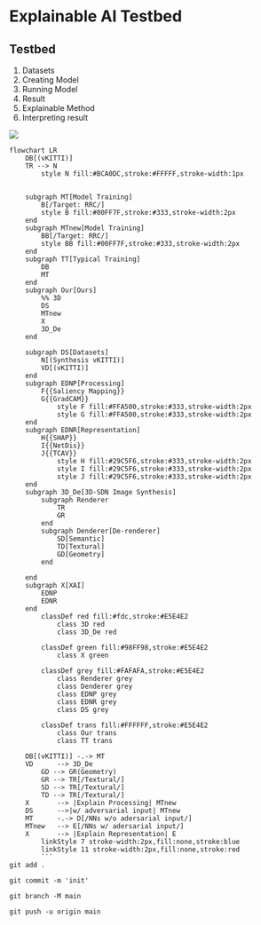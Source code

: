 # Explainable AI Testbed

## Testbed
1. Datasets
2. Creating Model
3. Running Model
4. Result
5. Explainable Method
6. Interpreting result

[![](https://mermaid.ink/img/pako:eNqtVmFv2jAQ_StWpkmtVAYt67ryYRJgQukGqxKrQgpo8pKDRg1OZDulKO1_n0MS4tDQtdqMkGzfvbt39vkuieGGHhgdYxGEa_eOcol-WDOG1MA95-jh-4iQ0fE82yEWajS-oUm2SoeQmwDQBC38IOh86PW7Ldw_EZKH99D5YKYjXzXWvifvOqfR44wpeGZBxL-XnEZ3aEycsaIRIMKpz3y2nJcuek6TUL4E2UGW1W_O9533cuetlmlemDvn7Xa76vosdZ3CgHkv3DNYv8LgrxT-AwdCHLKJfJfWUsC9cj4mh2z8jLmj_kIDfvyI2lizY-t2VNTlclpO2_gXBs3JnhtsO5hKKkDqnibOkb1h8g6EL1A1b9Jxi_ez6SX_AZ7cODc8dEGIavxmktg08IG5GzSmUaSkz8-leJgkQ069fnes75YXZOb3Y5rd81brDfdThQ_fC68NzXIsiDgIYJJKP2RaeFcqvKvujU5-lCQTkNgX-uZ1kpB-97Y-yKuc5dll_9z88u4gR_8Gv34v_OUZbdPOaeOGjSdotKJLQLuM0t9coW8pE8CBV-kQq7oeauudz2o-53YcDA2ez-dVIzZ2bFhRJn13T0KwQ-BRxpwGe5IhdoYQrkDyzXyPwqETmDrT7khTTh9EZWXtIdPhBlQIDAvEwcsvYeG5uxsYnA8-D86q1LYQdd4ppF6ibiIT1vhZcgCWe7r8apqXX9_gbJrBDhncFE-sm_7eYK-4_C24TgH_TSE93NeE1mHTdi6qiUVyysSuXmgd8LVgVNHOgHVCQgrZy76MGp9UQy46wi3OcGmT1mp4lozb3aF1VOTksSbM-jqxVJ_Lc1lvcjZ-VUwOi6eoJPQ0eIwC1dhQWeCf9B6kDrXQfVo3EfUegAvKfdUQfRbFsqI8JrlyGj52mpOJQOtmqFBVUEFkC82JDAr1g9q1tKvF-wkNyhMIfHZvb6vgBdovdifbVGAhgyIPfgcx1GFPT98AVm_SODFWwFfU99RnW5JamhmqSK5gZnTU1IMFjQM5M2bsWanGkUclDDxfhtzoLGgg4MSgsQxVaXWNjuQxFErYp6oMrXKt5z869fTY)](https://mermaid-js.github.io/mermaid-live-editor/edit#pako:eNqtVmFv2jAQ_StWpkmtVAYt67ryYRJgQukGqxKrQgpo8pKDRg1OZDulKO1_n0MS4tDQtdqMkGzfvbt39vkuieGGHhgdYxGEa_eOcol-WDOG1MA95-jh-4iQ0fE82yEWajS-oUm2SoeQmwDQBC38IOh86PW7Ldw_EZKH99D5YKYjXzXWvifvOqfR44wpeGZBxL-XnEZ3aEycsaIRIMKpz3y2nJcuek6TUL4E2UGW1W_O9533cuetlmlemDvn7Xa76vosdZ3CgHkv3DNYv8LgrxT-AwdCHLKJfJfWUsC9cj4mh2z8jLmj_kIDfvyI2lizY-t2VNTlclpO2_gXBs3JnhtsO5hKKkDqnibOkb1h8g6EL1A1b9Jxi_ez6SX_AZ7cODc8dEGIavxmktg08IG5GzSmUaSkz8-leJgkQ069fnes75YXZOb3Y5rd81brDfdThQ_fC68NzXIsiDgIYJJKP2RaeFcqvKvujU5-lCQTkNgX-uZ1kpB-97Y-yKuc5dll_9z88u4gR_8Gv34v_OUZbdPOaeOGjSdotKJLQLuM0t9coW8pE8CBV-kQq7oeauudz2o-53YcDA2ez-dVIzZ2bFhRJn13T0KwQ-BRxpwGe5IhdoYQrkDyzXyPwqETmDrT7khTTh9EZWXtIdPhBlQIDAvEwcsvYeG5uxsYnA8-D86q1LYQdd4ppF6ibiIT1vhZcgCWe7r8apqXX9_gbJrBDhncFE-sm_7eYK-4_C24TgH_TSE93NeE1mHTdi6qiUVyysSuXmgd8LVgVNHOgHVCQgrZy76MGp9UQy46wi3OcGmT1mp4lozb3aF1VOTksSbM-jqxVJ_Lc1lvcjZ-VUwOi6eoJPQ0eIwC1dhQWeCf9B6kDrXQfVo3EfUegAvKfdUQfRbFsqI8JrlyGj52mpOJQOtmqFBVUEFkC82JDAr1g9q1tKvF-wkNyhMIfHZvb6vgBdovdifbVGAhgyIPfgcx1GFPT98AVm_SODFWwFfU99RnW5JamhmqSK5gZnTU1IMFjQM5M2bsWanGkUclDDxfhtzoLGgg4MSgsQxVaXWNjuQxFErYp6oMrXKt5z869fTY)
```
flowchart LR
    DB[(vKITTI)]
    TR --> N
        style N fill:#BCA0DC,stroke:#FFFFF,stroke-width:1px

 
    subgraph MT[Model Training]
        B[/Target: RRC/]
        style B fill:#00FF7F,stroke:#333,stroke-width:2px
    end
    subgraph MTnew[Model Training]
        BB[/Target: RRC/]
        style BB fill:#00FF7F,stroke:#333,stroke-width:2px
    end
    subgraph TT[Typical Training]
        DB
        MT
    end
    subgraph Our[Ours]
        %% 3D
        DS
        MTnew
        X
        3D_De
    end

    subgraph DS[Datasets]
        N[(Synthesis vKITTI)]
        VD[(vKITTI)]
    end
    subgraph EDNP[Processing]
        F{{Saliency Mapping}}
        G{{GradCAM}}
            style F fill:#FFA500,stroke:#333,stroke-width:2px
            style G fill:#FFA500,stroke:#333,stroke-width:2px
    end
    subgraph EDNR[Representation]
        H{{SHAP}}
        I{{NetDis}}
        J{{TCAV}}
            style H fill:#29C5F6,stroke:#333,stroke-width:2px
            style I fill:#29C5F6,stroke:#333,stroke-width:2px
            style J fill:#29C5F6,stroke:#333,stroke-width:2px
    end
    subgraph 3D_De[3D-SDN Image Synthesis]
        subgraph Renderer
            TR
            GR
        end
        subgraph Denderer[De-renderer]
            SD[Semantic]
            TD[Textural]
            GD[Geometry]
        end

    end
    subgraph X[XAI]
        EDNP
        EDNR
    end
        classDef red fill:#fdc,stroke:#E5E4E2
            class 3D red
            class 3D_De red

        classDef green fill:#98FF98,stroke:#E5E4E2
            class X green

        classDef grey fill:#FAFAFA,stroke:#E5E4E2
            class Renderer grey
            class Denderer grey
            class EDNP grey
            class EDNR grey
            class DS grey

        classDef trans fill:#FFFFFF,stroke:#E5E4E2
            class Our trans
            class TT trans

    DB[(vKITTI)] -.-> MT
    VD      --> 3D_De
        GD --> GR(Geometry)
        GR --> TR[/Textural/]
        SD --> TR[/Textural/]
        TD --> TR[/Textural/]
    X       --> |Explain Processing| MTnew
    DS      -->|w/ adversarial input| MTnew
    MT      -.-> D[/NNs w/o adersarial input/]
    MTnew   --> E[/NNs w/ adersarial input/]
    X       --> |Explain Representation| E
        linkStyle 7 stroke-width:2px,fill:none,stroke:blue
        linkStyle 11 stroke-width:2px,fill:none,stroke:red
        ```
git add .

git commit -m 'init'

git branch -M main

git push -u origin main
```